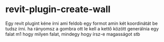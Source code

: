 # revit-plugin-create-wall

Egy revit plugint kéne írni ami feldob egy formot amin két koordinátát be tudsz írni. ha rányomsz a gombra ott le kell a kettő között generálnia egy falat m1 hogy milyen falat, mindegy hogy írsz-e magasságot stb
